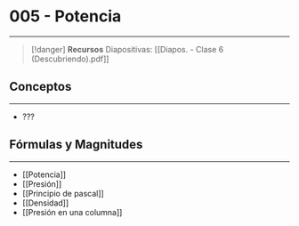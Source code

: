 # 005 - Potencia
***
> [!danger]  **Recursos**
> Diapositivas: [[Diapos. - Clase 6 (Descubriendo).pdf]]
## Conceptos
***
- ???

## Fórmulas y Magnitudes
***
- [[Potencia]]
- [[Presión]]
- [[Principio de pascal]]
- [[Densidad]]
- [[Presión en una columna]]
